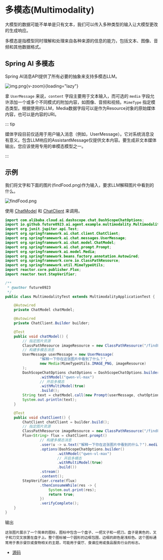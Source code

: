 # 多模态(Multimodality)

大模型的数据可能不单单是只有文本，我们可以传入多种类型的输入让大模型更改的生成响应。

多模态是指模型同时理解和处理来自各种来源的信息的能力，包括文本、图像、音频和其他数据格式。

## Spring AI 多模态

Spring AI消息API提供了所有必要的抽象来支持多模态LLM。

![img.png](/images/hiwoqfjiajdoiasjdioajsda.png){v-zoom}{loading="lazy"}

拿 `UserMessage` 来说，`content` 字段主要用于文本输入，而可选的 `media` 字段允许添加一个或多个不同模式的附加内容，如图像、音频和视频。`MimeType` 指定模态类型。根据使用的LLM，Media数据字段可以是作为Resource对象的原始媒体内容，也可以是内容的URI。

::: tip

媒体字段目前仅适用于用户输入消息（例如，UserMessage）。它对系统消息没有意义。包含LLM响应的AssistantMessage仅提供文本内容。要生成非文本媒体输出，您应该使用专用的单模态模型之一。

:::

## 示例

我们将文字和下面的图片(findFood.png)作为输入，要求LLM解释图片中看到的什么。

![findFood.png](/images/sdadasdsdasdsafwqdw.png)

使用 [ChatModel](chat-model) 和 [ChatClient](chat-client) 来调用。

```java
import com.alibaba.cloud.ai.dashscope.chat.DashScopeChatOptions;
import io.github.future0923.ai.agent.example.multimodality.MultimodalityApplicationTest;
import org.junit.jupiter.api.Test;
import org.springframework.ai.chat.client.ChatClient;
import org.springframework.ai.chat.messages.UserMessage;
import org.springframework.ai.chat.model.ChatModel;
import org.springframework.ai.chat.prompt.Prompt;
import org.springframework.ai.model.Media;
import org.springframework.beans.factory.annotation.Autowired;
import org.springframework.core.io.ClassPathResource;
import org.springframework.util.MimeTypeUtils;
import reactor.core.publisher.Flux;
import reactor.test.StepVerifier;

/**
 * @author future0923
 */
public class MultimodalityTest extends MultimodalityApplicationTest {

    @Autowired
    private ChatModel chatModel;

    @Autowired
    private ChatClient.Builder builder;

    @Test
    public void chatModel() {
        // 指定图片资源
        ClassPathResource imageResource = new ClassPathResource("/findFood.png");
        // 构建多模态消息
        UserMessage userMessage = new UserMessage(
                "解释一下你在这张图片中看到了什么？",
                new Media(MimeTypeUtils.IMAGE_PNG, imageResource)
        );
        DashScopeChatOptions chatOptions = DashScopeChatOptions.builder()
                .withModel("qwen-vl-max")
                // 开启多模态
                .withMultiModel(true)
                .build();
        String text = chatModel.call(new Prompt(userMessage, chatOptions)).getResult().getOutput().getText();
        System.out.println(text);
    }

    @Test
    public void chatClient() {
        ChatClient chatClient = builder.build();
        // 指定图片资源
        ClassPathResource imageResource = new ClassPathResource("/findFood.png");
        Flux<String> flux = chatClient.prompt()
                // 构建多模态消息
                .user(u -> u.text("解释一下你在这张图片中看到的什么？").media(MimeTypeUtils.IMAGE_PNG, imageResource))
                .options(DashScopeChatOptions.builder()
                        .withModel("qwen-vl-max")
                        // 开启多模态
                        .withMultiModel(true)
                        .build())
                .stream()
                .content();
        StepVerifier.create(flux)
                .thenConsumeWhile(res -> {
                    System.out.print(res);
                    return true;
                })
                .verifyComplete();
    }
}
```

输出

```text
这张图片展示了一个简单的图标，图标中包含一个盘子、一把叉子和一把刀。盘子是黄色的，叉子和刀交叉放置在盘子上。整个图标被一个圆形的边框包围，边框的颜色是浅棕色。这个图标通常用于表示餐饮或食物相关的主题，可能用于餐厅、食谱应用或食品服务行业的标志。
```

- [源码](https://github.com/future0923/ai-agent-example/tree/main/java/multimodality)